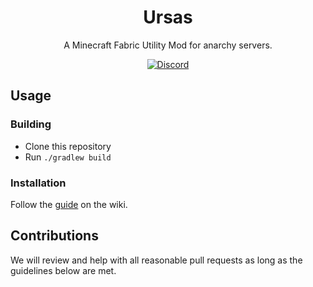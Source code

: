 

<h1 align="center">Ursas</h1>
<p align="center">A Minecraft Fabric Utility Mod for anarchy servers.</p>

<div align="center">
    <a href="https://discord.gg/rowrain"><img src="https://img.shields.io/discord/1193188455946133645?logo=discord" alt="Discord"/></a>
    </div>

## Usage

### Building
- Clone this repository
- Run `./gradlew build`

### Installation
Follow the [guide](https://meteorclient.com/faq/installation) on the wiki.

## Contributions
We will review and help with all reasonable pull requests as long as the guidelines below are met.

